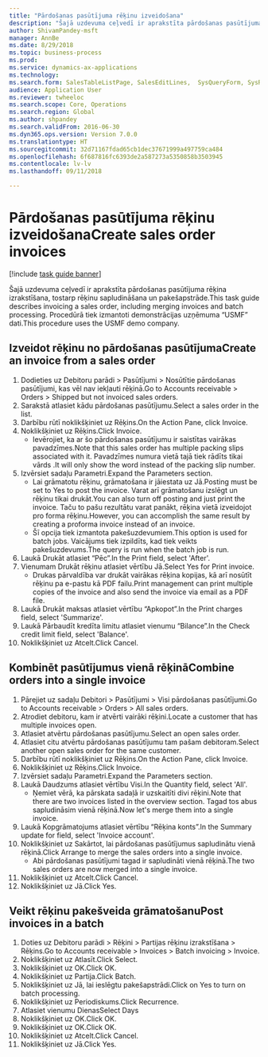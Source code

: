 ```yaml
--- 
title: "Pārdošanas pasūtījuma rēķinu izveidošana"
description: "Šajā uzdevuma ceļvedī ir aprakstīta pārdošanas pasūtījuma rēķina izrakstīšana, tostarp rēķinu sapludināšana un pakešapstrāde."
author: ShivamPandey-msft
manager: AnnBe
ms.date: 8/29/2018
ms.topic: business-process
ms.prod: 
ms.service: dynamics-ax-applications
ms.technology: 
ms.search.form: SalesTableListPage, SalesEditLines,  SysQueryForm, SysRecurrence
audience: Application User
ms.reviewer: twheeloc
ms.search.scope: Core, Operations
ms.search.region: Global
ms.author: shpandey
ms.search.validFrom: 2016-06-30
ms.dyn365.ops.version: Version 7.0.0
ms.translationtype: HT
ms.sourcegitcommit: 32d71167fdad65cb1dec37671999a497759ca484
ms.openlocfilehash: 6f687816fc6393de2a587273a5350858b3503945
ms.contentlocale: lv-lv
ms.lasthandoff: 09/11/2018

---
```

# <a name="create-sales-order-invoices"></a><span data-ttu-id="6c5d9-103">Pārdošanas pasūtījuma rēķinu izveidošana</span><span class="sxs-lookup"><span data-stu-id="6c5d9-103">Create sales order invoices</span></span>

[!include [task guide banner](../../includes/task-guide-banner.md)]

<span data-ttu-id="6c5d9-104">Šajā uzdevuma ceļvedī ir aprakstīta pārdošanas pasūtījuma rēķina izrakstīšana, tostarp rēķinu sapludināšana un pakešapstrāde.</span><span class="sxs-lookup"><span data-stu-id="6c5d9-104">This task guide describes invoicing a sales order, including merging invoices and batch processing.</span></span> <span data-ttu-id="6c5d9-105">Procedūrā tiek izmantoti demonstrācijas uzņēmuma “USMF” dati.</span><span class="sxs-lookup"><span data-stu-id="6c5d9-105">This procedure uses the USMF demo company.</span></span>


## <a name="create-an-invoice-from-a-sales-order"></a><span data-ttu-id="6c5d9-106">Izveidot rēķinu no pārdošanas pasūtījuma</span><span class="sxs-lookup"><span data-stu-id="6c5d9-106">Create an invoice from a sales order</span></span>
1. <span data-ttu-id="6c5d9-107">Dodieties uz Debitoru parādi > Pasūtījumi > Nosūtītie pārdošanas pasūtījumi, kas vēl nav iekļauti rēķinā.</span><span class="sxs-lookup"><span data-stu-id="6c5d9-107">Go to Accounts receivable > Orders > Shipped but not invoiced sales orders.</span></span>
2. <span data-ttu-id="6c5d9-108">Sarakstā atlasiet kādu pārdošanas pasūtījumu.</span><span class="sxs-lookup"><span data-stu-id="6c5d9-108">Select a sales order in the list.</span></span> 
3. <span data-ttu-id="6c5d9-109">Darbību rūtī noklikšķiniet uz Rēķins.</span><span class="sxs-lookup"><span data-stu-id="6c5d9-109">On the Action Pane, click Invoice.</span></span>
4. <span data-ttu-id="6c5d9-110">Noklikšķiniet uz Rēķins.</span><span class="sxs-lookup"><span data-stu-id="6c5d9-110">Click Invoice.</span></span>
    * <span data-ttu-id="6c5d9-111">Ievērojiet, ka ar šo pārdošanas pasūtījumu ir saistītas vairākas pavadzīmes.</span><span class="sxs-lookup"><span data-stu-id="6c5d9-111">Note that this sales order has multiple packing slips associated with it.</span></span> <span data-ttu-id="6c5d9-112">Pavadzīmes numura vietā tajā tiek rādīts tikai vārds <multiple>.</span><span class="sxs-lookup"><span data-stu-id="6c5d9-112">It will only show the word <multiple> instead of the packing slip number.</span></span>  
5. <span data-ttu-id="6c5d9-113">Izvērsiet sadaļu Parametri.</span><span class="sxs-lookup"><span data-stu-id="6c5d9-113">Expand the Parameters section.</span></span>
    * <span data-ttu-id="6c5d9-114">Lai grāmatotu rēķinu, grāmatošana ir jāiestata uz Jā.</span><span class="sxs-lookup"><span data-stu-id="6c5d9-114">Posting must be set to Yes to post the invoice.</span></span> <span data-ttu-id="6c5d9-115">Varat arī grāmatošanu izslēgt un rēķinu tikai drukāt.</span><span class="sxs-lookup"><span data-stu-id="6c5d9-115">You can also turn off posting and just print the invoice.</span></span> <span data-ttu-id="6c5d9-116">Taču to pašu rezultātu varat panākt, rēķina vietā izveidojot pro forma rēķinu.</span><span class="sxs-lookup"><span data-stu-id="6c5d9-116">However, you can accomplish the same result by creating a proforma invoice instead of an invoice.</span></span>  
    * <span data-ttu-id="6c5d9-117">Šī opcija tiek izmantota pakešuzdevumiem.</span><span class="sxs-lookup"><span data-stu-id="6c5d9-117">This option is used for batch jobs.</span></span> <span data-ttu-id="6c5d9-118">Vaicājums tiek izpildīts, kad tiek veikts pakešuzdevums.</span><span class="sxs-lookup"><span data-stu-id="6c5d9-118">The query is run when the batch job is run.</span></span>    
6. <span data-ttu-id="6c5d9-119">Laukā Drukāt atlasiet “Pēc”.</span><span class="sxs-lookup"><span data-stu-id="6c5d9-119">In the Print field, select 'After'.</span></span>
7. <span data-ttu-id="6c5d9-120">Vienumam Drukāt rēķinu atlasiet vērtību Jā.</span><span class="sxs-lookup"><span data-stu-id="6c5d9-120">Select Yes for Print invoice.</span></span>
    * <span data-ttu-id="6c5d9-121">Drukas pārvaldība var drukāt vairākas rēķina kopijas, kā arī nosūtīt rēķinu pa e-pastu kā PDF failu.</span><span class="sxs-lookup"><span data-stu-id="6c5d9-121">Print management can print  multiple copies of the invoice and also send the invoice via email as a PDF file.</span></span>  
8. <span data-ttu-id="6c5d9-122">Laukā Drukāt maksas atlasiet vērtību “Apkopot”.</span><span class="sxs-lookup"><span data-stu-id="6c5d9-122">In the Print charges field, select 'Summarize'.</span></span>
9. <span data-ttu-id="6c5d9-123">Laukā Pārbaudīt kredīta limitu atlasiet vienumu “Bilance”.</span><span class="sxs-lookup"><span data-stu-id="6c5d9-123">In the Check credit limit field, select 'Balance'.</span></span>
10. <span data-ttu-id="6c5d9-124">Noklikšķiniet uz Atcelt.</span><span class="sxs-lookup"><span data-stu-id="6c5d9-124">Click Cancel.</span></span>

## <a name="combine-orders-into-a-single-invoice"></a><span data-ttu-id="6c5d9-125">Kombinēt pasūtījumus vienā rēķinā</span><span class="sxs-lookup"><span data-stu-id="6c5d9-125">Combine orders into a single invoice</span></span>
1. <span data-ttu-id="6c5d9-126">Pārejiet uz sadaļu Debitori > Pasūtījumi > Visi pārdošanas pasūtījumi.</span><span class="sxs-lookup"><span data-stu-id="6c5d9-126">Go to Accounts receivable > Orders > All sales orders.</span></span>
2. <span data-ttu-id="6c5d9-127">Atrodiet debitoru, kam ir atvērti vairāki rēķini.</span><span class="sxs-lookup"><span data-stu-id="6c5d9-127">Locate a customer that has multiple invoices open.</span></span>
3. <span data-ttu-id="6c5d9-128">Atlasiet atvērtu pārdošanas pasūtījumu.</span><span class="sxs-lookup"><span data-stu-id="6c5d9-128">Select an open sales order.</span></span>
4. <span data-ttu-id="6c5d9-129">Atlasiet citu atvērtu pārdošanas pasūtījumu tam pašam debitoram.</span><span class="sxs-lookup"><span data-stu-id="6c5d9-129">Select another open sales order for the same customer.</span></span>
5. <span data-ttu-id="6c5d9-130">Darbību rūtī noklikšķiniet uz Rēķins.</span><span class="sxs-lookup"><span data-stu-id="6c5d9-130">On the Action Pane, click Invoice.</span></span>
6. <span data-ttu-id="6c5d9-131">Noklikšķiniet uz Rēķins.</span><span class="sxs-lookup"><span data-stu-id="6c5d9-131">Click Invoice.</span></span>
7. <span data-ttu-id="6c5d9-132">Izvērsiet sadaļu Parametri.</span><span class="sxs-lookup"><span data-stu-id="6c5d9-132">Expand the Parameters section.</span></span>
8. <span data-ttu-id="6c5d9-133">Laukā Daudzums atlasiet vērtību Visi.</span><span class="sxs-lookup"><span data-stu-id="6c5d9-133">In the Quantity field, select 'All'.</span></span>
    * <span data-ttu-id="6c5d9-134">Ņemiet vērā, ka pārskata sadaļā ir uzskaitīti divi rēķini.</span><span class="sxs-lookup"><span data-stu-id="6c5d9-134">Note that there are two invoices listed in the overview section.</span></span> <span data-ttu-id="6c5d9-135">Tagad tos abus sapludināsim vienā rēķinā.</span><span class="sxs-lookup"><span data-stu-id="6c5d9-135">Now let's merge them into a single invoice.</span></span>  
9. <span data-ttu-id="6c5d9-136">Laukā Kopgrāmatojums atlasiet vērtību “Rēķina konts”.</span><span class="sxs-lookup"><span data-stu-id="6c5d9-136">In the Summary update for field, select 'Invoice account'.</span></span>
10. <span data-ttu-id="6c5d9-137">Noklikšķiniet uz Sakārtot, lai pārdošanas pasūtījumus sapludinātu vienā rēķinā.</span><span class="sxs-lookup"><span data-stu-id="6c5d9-137">Click Arrange to merge the sales orders into a single invoice.</span></span>
    * <span data-ttu-id="6c5d9-138">Abi pārdošanas pasūtījumi tagad ir sapludināti vienā rēķinā.</span><span class="sxs-lookup"><span data-stu-id="6c5d9-138">The two sales orders are now merged into a single invoice.</span></span>   
11. <span data-ttu-id="6c5d9-139">Noklikšķiniet uz Atcelt.</span><span class="sxs-lookup"><span data-stu-id="6c5d9-139">Click Cancel.</span></span>
12. <span data-ttu-id="6c5d9-140">Noklikšķiniet uz Jā.</span><span class="sxs-lookup"><span data-stu-id="6c5d9-140">Click Yes.</span></span>

## <a name="post-invoices-in-a-batch"></a><span data-ttu-id="6c5d9-141">Veikt rēķinu pakešveida grāmatošanu</span><span class="sxs-lookup"><span data-stu-id="6c5d9-141">Post invoices in a batch</span></span>
1. <span data-ttu-id="6c5d9-142">Doties uz Debitoru parādi > Rēķini > Partijas rēķinu izrakstīšana > Rēķins.</span><span class="sxs-lookup"><span data-stu-id="6c5d9-142">Go to Accounts receivable > Invoices > Batch invoicing > Invoice.</span></span>
2. <span data-ttu-id="6c5d9-143">Noklikšķiniet uz Atlasīt.</span><span class="sxs-lookup"><span data-stu-id="6c5d9-143">Click Select.</span></span>
3. <span data-ttu-id="6c5d9-144">Noklikšķiniet uz OK.</span><span class="sxs-lookup"><span data-stu-id="6c5d9-144">Click OK.</span></span>
4. <span data-ttu-id="6c5d9-145">Noklikšķiniet uz Partija.</span><span class="sxs-lookup"><span data-stu-id="6c5d9-145">Click Batch.</span></span>
5. <span data-ttu-id="6c5d9-146">Noklikšķiniet uz Jā, lai ieslēgtu pakešapstrādi.</span><span class="sxs-lookup"><span data-stu-id="6c5d9-146">Click on Yes to turn on batch processing.</span></span>
6. <span data-ttu-id="6c5d9-147">Noklikšķiniet uz Periodiskums.</span><span class="sxs-lookup"><span data-stu-id="6c5d9-147">Click Recurrence.</span></span>
7. <span data-ttu-id="6c5d9-148">Atlasiet vienumu Dienas</span><span class="sxs-lookup"><span data-stu-id="6c5d9-148">Select Days</span></span>
8. <span data-ttu-id="6c5d9-149">Noklikšķiniet uz OK.</span><span class="sxs-lookup"><span data-stu-id="6c5d9-149">Click OK.</span></span>
9. <span data-ttu-id="6c5d9-150">Noklikšķiniet uz OK.</span><span class="sxs-lookup"><span data-stu-id="6c5d9-150">Click OK.</span></span>
10. <span data-ttu-id="6c5d9-151">Noklikšķiniet uz Atcelt.</span><span class="sxs-lookup"><span data-stu-id="6c5d9-151">Click Cancel.</span></span>
11. <span data-ttu-id="6c5d9-152">Noklikšķiniet uz Jā.</span><span class="sxs-lookup"><span data-stu-id="6c5d9-152">Click Yes.</span></span>


